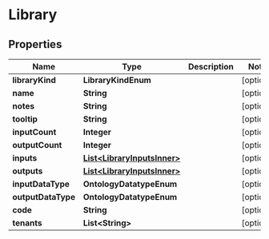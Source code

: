 

# Library


## Properties

| Name | Type | Description | Notes |
|------------ | ------------- | ------------- | -------------|
|**libraryKind** | **LibraryKindEnum** |  |  [optional] |
|**name** | **String** |  |  [optional] |
|**notes** | **String** |  |  [optional] |
|**tooltip** | **String** |  |  [optional] |
|**inputCount** | **Integer** |  |  [optional] |
|**outputCount** | **Integer** |  |  [optional] |
|**inputs** | [**List&lt;LibraryInputsInner&gt;**](LibraryInputsInner.md) |  |  [optional] |
|**outputs** | [**List&lt;LibraryInputsInner&gt;**](LibraryInputsInner.md) |  |  [optional] |
|**inputDataType** | **OntologyDatatypeEnum** |  |  [optional] |
|**outputDataType** | **OntologyDatatypeEnum** |  |  [optional] |
|**code** | **String** |  |  [optional] |
|**tenants** | **List&lt;String&gt;** |  |  [optional] |



